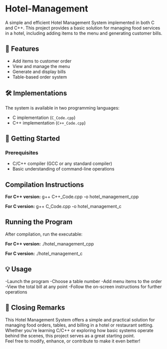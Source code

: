 # Hotel-Management

A simple and efficient Hotel Management System implemented in both C and C++. This project provides a basic solution for managing food services in a hotel, including adding items to the menu and generating customer bills.


## 🌟 Features
- Add items to customer order
- View and manage the menu
- Generate and display bills
- Table-based order system


## 🛠 Implementations
The system is available in two programming languages:
- C implementation (`C_Code.cpp`)
- C++ implementation (`C++_Code.cpp`)


## 🚀 Getting Started
### Prerequisites
- C/C++ compiler (GCC or any standard compiler)
- Basic understanding of command-line operations


## Compilation Instructions
**For C++ version:**
g++ C++_Code.cpp -o hotel_management_cpp

**For C version:**
g++ C_Code.cpp -o hotel_management_c


## Running the Program
After compilation, run the executable:

**For C++ version:**
./hotel_management_cpp

**For C version:**
./hotel_management_c


## 💡 Usage
-Launch the program
-Choose a table number
-Add menu items to the order
-View the total bill at any point
-Follow the on-screen instructions for further operations


## 📌 Closing Remarks
This Hotel Management System offers a simple and practical solution for managing food orders, tables, and billing in a hotel or restaurant setting.  
Whether you're learning C/C++ or exploring how basic systems operate behind the scenes, this project serves as a great starting point.  
Feel free to modify, enhance, or contribute to make it even better!
